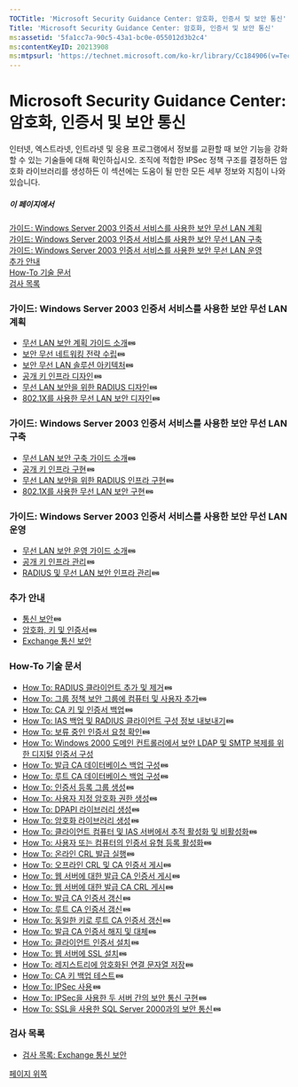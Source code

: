 ```yaml
---
TOCTitle: 'Microsoft Security Guidance Center: 암호화, 인증서 및 보안 통신'
Title: 'Microsoft Security Guidance Center: 암호화, 인증서 및 보안 통신'
ms:assetid: '5fa1cc7a-90c5-43a1-bc0e-055012d3b2c4'
ms:contentKeyID: 20213908
ms:mtpsurl: 'https://technet.microsoft.com/ko-kr/library/Cc184906(v=TechNet.10)'
---
```


Microsoft Security Guidance Center: 암호화, 인증서 및 보안 통신
===============================================================

인터넷, 엑스트라넷, 인트라넷 및 응용 프로그램에서 정보를 교환할 때 보안 기능을 강화할 수 있는 기술들에 대해 확인하십시오. 조직에 적합한 IPSec 정책 구조를 결정하든 암호화 라이브러리를 생성하든 이 섹션에는 도움이 될 만한 모든 세부 정보와 지침이 나와 있습니다.

##### 이 페이지에서

[](#e3)[가이드: Windows Server 2003 인증서 서비스를 사용한 보안 무선 LAN 계획](#e3)  
[](#epc)[가이드: Windows Server 2003 인증서 서비스를 사용한 보안 무선 LAN 구축](#epc)  
[](#esd)[가이드: Windows Server 2003 인증서 서비스를 사용한 보안 무선 LAN 운영](#esd)  
[](#eoe)[추가 안내](#eoe)  
[](#ehf)[How-To 기술 문서](#ehf)  
[](#ereac)[검사 목록](#ereac)

### 가이드: Windows Server 2003 인증서 서비스를 사용한 보안 무선 LAN 계획

-   [무선 LAN 보안 계획 가이드 소개](http://www.microsoft.com/technet/security/guidance/secmod167.mspx)![](images/Cc184906.tous(ko-kr,TechNet.10).gif)
-   [보안 무선 네트워킹 전략 수립](http://www.microsoft.com/technet/security/guidance/secmod168.mspx)![](images/Cc184906.tous(ko-kr,TechNet.10).gif)
-   [보안 무선 LAN 솔루션 아키텍처](http://www.microsoft.com/technet/security/guidance/secmod169.mspx)![](images/Cc184906.tous(ko-kr,TechNet.10).gif)
-   [공개 키 인프라 디자인](http://www.microsoft.com/technet/security/guidance/secmod170.mspx)![](images/Cc184906.tous(ko-kr,TechNet.10).gif)
-   [무선 LAN 보안을 위한 RADIUS 디자인](http://www.microsoft.com/technet/security/guidance/secmod171.mspx)![](images/Cc184906.tous(ko-kr,TechNet.10).gif)
-   [802.1X를 사용한 무선 LAN 보안 디자인](http://www.microsoft.com/technet/security/guidance/secmod172.mspx)![](images/Cc184906.tous(ko-kr,TechNet.10).gif)

### 가이드: Windows Server 2003 인증서 서비스를 사용한 보안 무선 LAN 구축

-   [무선 LAN 보안 구축 가이드 소개](http://www.microsoft.com/technet/security/guidance/secmod160.mspx)![](images/Cc184906.tous(ko-kr,TechNet.10).gif)
-   [공개 키 인프라 구현](http://www.microsoft.com/technet/security/guidance/secmod161.mspx)![](images/Cc184906.tous(ko-kr,TechNet.10).gif)
-   [무선 LAN 보안을 위한 RADIUS 인프라 구현](http://www.microsoft.com/technet/security/guidance/secmod162.mspx)![](images/Cc184906.tous(ko-kr,TechNet.10).gif)
-   [802.1X를 사용한 무선 LAN 보안 구현](http://www.microsoft.com/technet/security/guidance/secmod163.mspx)![](images/Cc184906.tous(ko-kr,TechNet.10).gif)

### 가이드: Windows Server 2003 인증서 서비스를 사용한 보안 무선 LAN 운영

-   [무선 LAN 보안 운영 가이드 소개](http://www.microsoft.com/technet/security/guidance/secmod164.mspx)![](images/Cc184906.tous(ko-kr,TechNet.10).gif)
-   [공개 키 인프라 관리](http://www.microsoft.com/technet/security/guidance/secmod165.mspx)![](images/Cc184906.tous(ko-kr,TechNet.10).gif)
-   [RADIUS 및 무선 LAN 보안 인프라 관리](http://www.microsoft.com/technet/security/guidance/secmod166.mspx)![](images/Cc184906.tous(ko-kr,TechNet.10).gif)

### 추가 안내

-   [통신 보안](http://msdn.microsoft.com/library/default.asp?url=/library/en-us/secmod/html/secmod04.asp)![](images/Cc184906.tous(ko-kr,TechNet.10).gif)
-   [암호화, 키 및 인증서](http://msdn.microsoft.com/library/default.asp?url=/library/en-us/secmod/html/secmod39.asp)![](images/Cc184906.tous(ko-kr,TechNet.10).gif)
-   [Exchange 통신 보안](http://www.microsoft.com/korea/technet/security/guidance/secmod44.asp)

### How-To 기술 문서

-   [How To: RADIUS 클라이언트 추가 및 제거](http://www.microsoft.com/technet/security/guidance/secmod190.asp)![](images/Cc184906.tous(ko-kr,TechNet.10).gif)
-   [How To: 그룹 정책 보안 그룹에 컴퓨터 및 사용자 추가](http://www.microsoft.com/technet/security/guidance/secmod189.asp)![](images/Cc184906.tous(ko-kr,TechNet.10).gif)
-   [How To: CA 키 및 인증서 백업](http://www.microsoft.com/technet/security/guidance/secmod174.asp)![](images/Cc184906.tous(ko-kr,TechNet.10).gif)
-   [How To: IAS 백업 및 RADIUS 클라이언트 구성 정보 내보내기](http://www.microsoft.com/technet/security/guidance/secmod191.asp)![](images/Cc184906.tous(ko-kr,TechNet.10).gif)
-   [How To: 보류 중인 인증서 요청 확인](http://www.microsoft.com/technet/security/guidance/secmod175.asp)![](images/Cc184906.tous(ko-kr,TechNet.10).gif)
-   [How To: Windows 2000 도메인 컨트롤러에서 보안 LDAP 및 SMTP 복제를 위한 디지털 인증서 구성](http://www.microsoft.com/korea/technet/security/guidance/secmod154.asp)
-   [How To: 발급 CA 데이터베이스 백업 구성](http://www.microsoft.com/technet/security/guidance/secmod176.asp)![](images/Cc184906.tous(ko-kr,TechNet.10).gif)
-   [How To: 루트 CA 데이터베이스 백업 구성](http://www.microsoft.com/technet/security/guidance/secmod177.asp)![](images/Cc184906.tous(ko-kr,TechNet.10).gif)
-   [How To: 인증서 등록 그룹 생성](http://www.microsoft.com/technet/security/guidance/secmod178.asp)![](images/Cc184906.tous(ko-kr,TechNet.10).gif)
-   [How To: 사용자 지정 암호화 권한 생성](http://msdn.microsoft.com/library/default.asp?url=/library/en-us/secmod/html/secmod115.asp)![](images/Cc184906.tous(ko-kr,TechNet.10).gif)
-   [How To: DPAPI 라이브러리 생성](http://msdn.microsoft.com/library/default.asp?url=/library/en-us/secmod/html/secmod21.asp)![](images/Cc184906.tous(ko-kr,TechNet.10).gif)
-   [How To: 암호화 라이브러리 생성](http://msdn.microsoft.com/library/default.asp?url=/library/en-us/secmod/html/secmod24.asp)![](images/Cc184906.tous(ko-kr,TechNet.10).gif)
-   [How To: 클라이언트 컴퓨터 및 IAS 서버에서 추적 활성화 및 비활성화](http://www.microsoft.com/technet/security/guidance/secmod192.asp)![](images/Cc184906.tous(ko-kr,TechNet.10).gif)
-   [How To: 사용자 또는 컴퓨터의 인증서 유형 등록 활성화](http://www.microsoft.com/technet/security/guidance/secmod179.asp)![](images/Cc184906.tous(ko-kr,TechNet.10).gif)
-   [How To: 온라인 CRL 발급 실행](http://www.microsoft.com/technet/security/guidance/secmod180.asp)![](images/Cc184906.tous(ko-kr,TechNet.10).gif)
-   [How To: 오프라인 CRL 및 CA 인증서 게시](http://www.microsoft.com/technet/security/guidance/secmod181.asp)![](images/Cc184906.tous(ko-kr,TechNet.10).gif)
-   [How To: 웹 서버에 대한 발급 CA 인증서 게시](http://www.microsoft.com/technet/security/guidance/secmod182.asp)![](images/Cc184906.tous(ko-kr,TechNet.10).gif)
-   [How To: 웹 서버에 대한 발급 CA CRL 게시](http://www.microsoft.com/technet/security/guidance/secmod183.asp)![](images/Cc184906.tous(ko-kr,TechNet.10).gif)
-   [How To: 발급 CA 인증서 갱신](http://www.microsoft.com/technet/security/guidance/secmod184.asp)![](images/Cc184906.tous(ko-kr,TechNet.10).gif)
-   [How To: 루트 CA 인증서 갱신](http://www.microsoft.com/technet/security/guidance/secmod185.asp)![](images/Cc184906.tous(ko-kr,TechNet.10).gif)
-   [How To: 동일한 키로 루트 CA 인증서 갱신](http://www.microsoft.com/technet/security/guidance/secmod188.asp)![](images/Cc184906.tous(ko-kr,TechNet.10).gif)
-   [How To: 발급 CA 인증서 해지 및 대체](http://www.microsoft.com/technet/security/guidance/secmod187.asp)![](images/Cc184906.tous(ko-kr,TechNet.10).gif)
-   [How To: 클라이언트 인증서 설치](http://msdn.microsoft.com/library/default.asp?url=/library/en-us/secmod/html/secmod31.asp)![](images/Cc184906.tous(ko-kr,TechNet.10).gif)
-   [How To: 웹 서버에 SSL 설치](http://msdn.microsoft.com/library/default.asp?url=/library/en-us/secmod/html/secmod30.asp)![](images/Cc184906.tous(ko-kr,TechNet.10).gif)
-   [How To: 레지스트리에 암호화된 연결 문자열 저장](http://msdn.microsoft.com/library/default.asp?url=/library/en-us/secmod/html/secmod25.asp)![](images/Cc184906.tous(ko-kr,TechNet.10).gif)
-   [How To: CA 키 백업 테스트](http://www.microsoft.com/technet/security/guidance/secmod186.asp)![](images/Cc184906.tous(ko-kr,TechNet.10).gif)
-   [How To: IPSec 사용](http://msdn.microsoft.com/library/default.asp?url=/library/en-us/secmod/html/secmod111.asp)![](images/Cc184906.tous(ko-kr,TechNet.10).gif)
-   [How To: IPSec을 사용한 두 서버 간의 보안 통신 구현](http://msdn.microsoft.com/library/default.asp?url=/library/en-us/secmod/html/secmod32.asp)![](images/Cc184906.tous(ko-kr,TechNet.10).gif)
-   [How To: SSL을 사용한 SQL Server 2000과의 보안 통신](http://msdn.microsoft.com/library/default.asp?url=/library/en-us/secmod/html/secmod33.asp)![](images/Cc184906.tous(ko-kr,TechNet.10).gif)

### 검사 목록

-   [검사 목록: Exchange 통신 보안](http://www.microsoft.com/korea/technet/security/guidance/secmod47.asp)

[](#mainsection)[페이지 위쪽](#mainsection)
